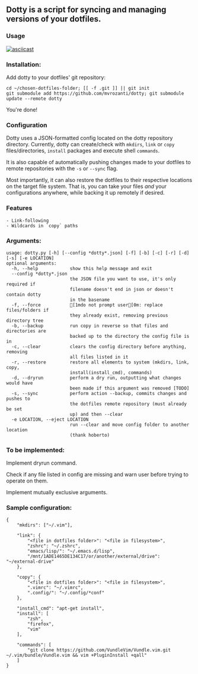 ## Dotty is a script for syncing and managing versions of your dotfiles.

### Usage
[![asciicast](https://asciinema.org/a/200410.png)](https://asciinema.org/a/200410)

### Installation:
  Add dotty to your dotfiles' git repository:
  
    cd ~/chosen-dotfiles-folder; [[ -f .git ]] || git init
    git submodule add https://github.com/mvrozanti/dotty; git submodule update --remote dotty

You're done!
  
### Configuration
  Dotty uses a JSON-formatted config located on the dotty repository directory.
  Currently, dotty can create/check with `mkdirs`, `link` or `copy` files/directories, `install` packages and execute shell `commands`.

  It is also capable of automatically pushing changes made to your dotfiles to remote repositories with the `-s` or `--sync` flag.

  Most importantly, it can also restore the dotfiles to their respective locations on the target file system. That is, you can take your files *and* your configurations anywhere, while backing it up remotely if desired.


### Features
    - Link-following
    - Wildcards in `copy` paths

### Arguments: 
  
    usage: dotty.py [-h] [--config *dotty*.json] [-f] [-b] [-c] [-r] [-d] [-s] [-e LOCATION]
    optional arguments:
      -h, --help            show this help message and exit
      --config *dotty*.json
                            the JSON file you want to use, it's only required if
                            filename doesn't end in json or doesn't contain dotty
                            in the basename
      -f, --force           [1mdo not prompt user[0m: replace files/folders if
                            they already exist, removing previous directory tree
      -b, --backup          run copy in reverse so that files and directories are
                            backed up to the directory the config file is in
      -c, --clear           clears the config directory before anything, removing
                            all files listed in it
      -r, --restore         restore all elements to system (mkdirs, link, copy,
                            install(install_cmd), commands)
      -d, --dryrun          perform a dry run, outputting what changes would have
                            been made if this argument was removed [TODO]
      -s, --sync            perform action --backup, commits changes and pushes to
                            the dotfiles remote repository (must already be set
                            up) and then --clear
      -e LOCATION, --eject LOCATION
                            run --clear and move config folder to another location
                            (thank hoberto)
### To be implemented:
 Implement dryrun command.

 Check if any file listed in config are missing and warn user before trying to operate on them.

 Implement mutually exclusive arguments.

### Sample configuration:

    {
        "mkdirs": ["~/.vim"],
        
        "link": {
            "<file in dotfiles folder>": "<file in filesystem>",
            "zshrc": "~/.zshrc",
            "emacs/lisp/": "~/.emacs.d/lisp",
            "/mnt/1ADE1465DE134C17/or/another/external/drive": "~/external-drive"
        },

        "copy": {
            "<file in dotfiles folder>": "<file in filesystem>",
            ".vimrc": "~/.vimrc",
            ".config/": "~/.config/*conf"
        },

        "install_cmd": "apt-get install",
        "install": [
            "zsh",
            "firefox",
            "vim"
        ],
            
        "commands": [
            "git clone https://github.com/VundleVim/Vundle.vim.git ~/.vim/bundle/Vundle.vim && vim +PluginInstall +qall"
        ]
    }
